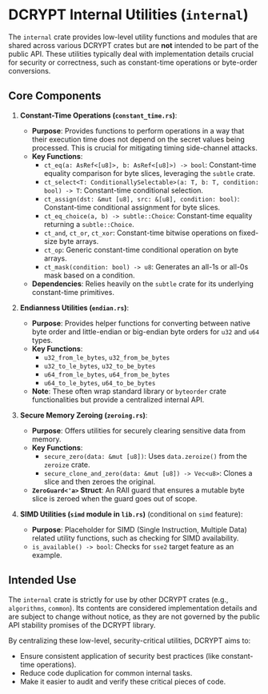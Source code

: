 # DCRYPT Internal Utilities (`internal`)

The `internal` crate provides low-level utility functions and modules that are shared across various DCRYPT crates but are **not** intended to be part of the public API. These utilities typically deal with implementation details crucial for security or correctness, such as constant-time operations or byte-order conversions.

## Core Components

1.  **Constant-Time Operations (`constant_time.rs`)**:
    *   **Purpose**: Provides functions to perform operations in a way that their execution time does not depend on the secret values being processed. This is crucial for mitigating timing side-channel attacks.
    *   **Key Functions**:
        *   `ct_eq(a: AsRef<[u8]>, b: AsRef<[u8]>) -> bool`: Constant-time equality comparison for byte slices, leveraging the `subtle` crate.
        *   `ct_select<T: ConditionallySelectable>(a: T, b: T, condition: bool) -> T`: Constant-time conditional selection.
        *   `ct_assign(dst: &mut [u8], src: &[u8], condition: bool)`: Constant-time conditional assignment for byte slices.
        *   `ct_eq_choice(a, b) -> subtle::Choice`: Constant-time equality returning a `subtle::Choice`.
        *   `ct_and`, `ct_or`, `ct_xor`: Constant-time bitwise operations on fixed-size byte arrays.
        *   `ct_op`: Generic constant-time conditional operation on byte arrays.
        *   `ct_mask(condition: bool) -> u8`: Generates an all-1s or all-0s mask based on a condition.
    *   **Dependencies**: Relies heavily on the `subtle` crate for its underlying constant-time primitives.

2.  **Endianness Utilities (`endian.rs`)**:
    *   **Purpose**: Provides helper functions for converting between native byte order and little-endian or big-endian byte orders for `u32` and `u64` types.
    *   **Key Functions**:
        *   `u32_from_le_bytes`, `u32_from_be_bytes`
        *   `u32_to_le_bytes`, `u32_to_be_bytes`
        *   `u64_from_le_bytes`, `u64_from_be_bytes`
        *   `u64_to_le_bytes`, `u64_to_be_bytes`
    *   **Note**: These often wrap standard library or `byteorder` crate functionalities but provide a centralized internal API.

3.  **Secure Memory Zeroing (`zeroing.rs`)**:
    *   **Purpose**: Offers utilities for securely clearing sensitive data from memory.
    *   **Key Functions**:
        *   `secure_zero(data: &mut [u8])`: Uses `data.zeroize()` from the `zeroize` crate.
        *   `secure_clone_and_zero(data: &mut [u8]) -> Vec<u8>`: Clones a slice and then zeroes the original.
    *   **`ZeroGuard<'a>` Struct**: An RAII guard that ensures a mutable byte slice is zeroed when the guard goes out of scope.

4.  **SIMD Utilities (`simd` module in `lib.rs`)** (conditional on `simd` feature):
    *   **Purpose**: Placeholder for SIMD (Single Instruction, Multiple Data) related utility functions, such as checking for SIMD availability.
    *   `is_available() -> bool`: Checks for `sse2` target feature as an example.

## Intended Use

The `internal` crate is strictly for use by other DCRYPT crates (e.g., `algorithms`, `common`). Its contents are considered implementation details and are subject to change without notice, as they are not governed by the public API stability promises of the DCRYPT library.

By centralizing these low-level, security-critical utilities, DCRYPT aims to:
-   Ensure consistent application of security best practices (like constant-time operations).
-   Reduce code duplication for common internal tasks.
-   Make it easier to audit and verify these critical pieces of code.